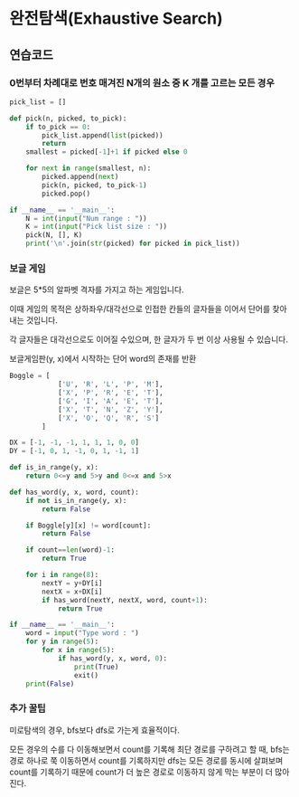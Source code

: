 # 완전탐색(Exhaustive Search)

## 연습코드

### 0번부터 차례대로 번호 매겨진 N개의 원소 중 K 개를 고르는 모든 경우

```python
pick_list = []

def pick(n, picked, to_pick):
    if to_pick == 0:
        pick_list.append(list(picked))
        return
    smallest = picked[-1]+1 if picked else 0

    for next in range(smallest, n):
        picked.append(next)
        pick(n, picked, to_pick-1)
        picked.pop()

if __name__ == '__main__':
    N = int(input("Num range : "))
    K = int(input("Pick list size : "))
    pick(N, [], K)
    print('\n'.join(str(picked) for picked in pick_list))
```

### 보글 게임

보글은 5*5의 알파벳 격자를 가지고 하는 게임입니다.

이때 게임의 목적은 상하좌우/대각선으로 인접한 칸들의 글자들을 이어서 단어를 찾아내는 것입니다.

각 글자들은 대각선으로도 이어질 수있으며, 한 글자가 두 번 이상 사용될 수 있습니다.

보글게임판(y, x)에서 시작하는 단어 word의 존재를 반환

```python
Boggle = [
            ['U', 'R', 'L', 'P', 'M'],
            ['X', 'P', 'R', 'E', 'T'],
            ['G', 'I', 'A', 'E', 'T'],
            ['X', 'T', 'N', 'Z', 'Y'],
            ['X', 'O', 'Q', 'R', 'S']
        ]

DX = [-1, -1, -1, 1, 1, 1, 0, 0]
DY = [-1, 0, 1, -1, 0, 1, -1, 1]

def is_in_range(y, x):
    return 0<=y and 5>y and 0<=x and 5>x

def has_word(y, x, word, count):
    if not is_in_range(y, x):
        return False

    if Boggle[y][x] != word[count]:
        return False

    if count==len(word)-1:
        return True

    for i in range(8):
        nextY = y+DY[i]
        nextX = x+DX[i]
        if has_word(nextY, nextX, word, count+1):
            return True

if __name__ == '__main__':
    word = input("Type word : ")
    for y in range(5):
        for x in range(5):
            if has_word(y, x, word, 0):
                print(True)
                exit()
    print(False)
```

### 추가 꿀팁

미로탐색의 경우, bfs보다 dfs로 가는게 효율적이다.

모든 경우의 수를 다 이동해보면서 count를 기록해 최단 경로를 구하려고 할 때, bfs는 경로 하나로 쭉 이동하면서 count를 기록하지만 dfs는 모든 경로를 동시에 살펴보며 count를 기록하기 때문에 count가 더 높은 경로로 이동하지 않게 막는 부분이 더 많아진다.